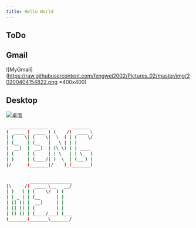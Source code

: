 ```yaml
---
title: Hello World
---
```


## ToDo

<template>
  <a-timeline>
    <a-timeline-item>
      <a-tag color="#87d068">没事干的时候可以做着玩一玩</a-tag>
      <p>
        已开发<br/>
      </p>
    </a-timeline-item>
    <a-timeline-item>
      <p>
        待开发：<br/>
        &emsp;- <a-tag color="purple">待添加</a-tag> Code-Copy-Pro创建一个自定义的代码块复制按钮<br/>
        &emsp;- <a-tag color="purple">待添加</a-tag> Reading-Process-Pro<br/>
        &emsp;- <a-tag color="purple">待添加</a-tag> 自定义vuepress主题（优化首页，添加Timeline）<br/>
        &emsp;- <a-tag color="purple">待添加</a-tag> 自定义评论框架<br/>
        &emsp;- <a-tag color="purple">待添加</a-tag> 添加评论区打字特效<br/>
        &emsp;- <a-tag color="purple">待添加</a-tag> 图片和文字边缘优化为圆形（行高加高）<br/>
        &emsp;- <a-tag color="purple">待添加</a-tag> About页面优化<br/>
        &emsp;- <a-tag color="purple">待添加</a-tag> 博文跳转日历<br/>
        &emsp;- <a-tag color="purple">待添加</a-tag> 全屏模式切换开关（有时需要认真阅读）<br/>
        &emsp;- <a-tag color="purple">待添加</a-tag> 动态的个性签名显示（仿打字动效）<br/>
        &emsp;- <a-tag color="purple">待添加</a-tag> 首页英文字母动效？<br/>
        &emsp;- <a-tag color="purple">待添加</a-tag> 全球动态访客地图<br/>
        &emsp;- <a-tag color="purple">待添加</a-tag> 单个页面统计量（字数和阅读次数）<br/>
        &emsp;- <a-tag color="purple">待添加</a-tag> 头像翻页效果<br/>
        &emsp;- <a-tag color="purple">待添加</a-tag> sidebar深度为3时额外展示为锚点<br/>
        &emsp;- <a-tag color="purple">待添加</a-tag> 国内访问速度优化<br/>
      </p>
    </a-timeline-item>
  </a-timeline>
</template>


## Gmail

![MyGmail](https://raw.githubusercontent.com/fengwei2002/Pictures_02/master/img/20200404154822.png =400x400)


## Desktop

![桌面](https://raw.githubusercontent.com/fengwei2002/Pictures_02/master/img/20200407185700.png)


```sh
 _______ _______ _       _______ 
(  ____ (  ____ ( (    /(  ____ \
| (    \| (    \|  \  ( | (    \/
| (__   | (__   |   \ | | |      
|  __)  |  __)  | (\ \) | | ____ 
| (     | (     | | \   | | \_  )
| )     | (____/| )  \  | (___) |
|/      (_______|/    )_(_______)
                                 
```

```sh
         ________________
|\     /(  ____ \__   __/
| )   ( | (    \/  ) (   
| | _ | | (__      | |   
| |( )| |  __)     | |   
| || || | (        | |   
| () () | (____/___) (___
(_______(_______\_______/
                         
```